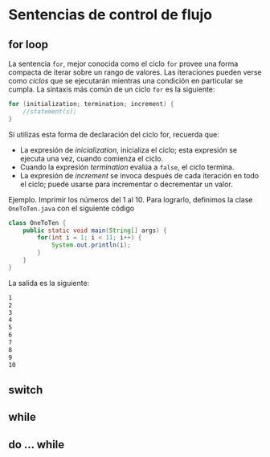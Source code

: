 # Sentencias de control de flujo

## for loop
La sentencia `for`, mejor conocida como el ciclo `for` provee una forma compacta de iterar sobre un rango de valores. Las iteraciones pueden verse como *ciclos* que se ejecutarán mientras una condición en particular se cumpla. La sintaxis más común de un ciclo `for` es la siguiente:
```java
for (initialization; termination; increment) {
    //statement(s);
}
```
Si utilizas esta forma de declaración del ciclo for, recuerda que:
* La expresión de *inicialization*, inicializa el ciclo; esta expresión se ejecuta una vez, cuando comienza el ciclo.
* Cuando la expresión *termination* evalúa a `false`, el ciclo termina.
* La expresión de *increment* se invoca después de cada iteración en todo el ciclo; puede usarse para incrementar o decrementar un valor.

Ejemplo. Imprimir los números del 1 al 10. Para lograrlo, definimos la clase `OneToTen.java` con el siguiente código
```java
class OneToTen {
    public static void main(String[] args) {
        for(int i = 1; i < 11; i++) {
            System.out.println(i);
        }
    }
}
```
La salida es la siguiente: 
```bash
1
2
3
4
5
6
7
8
9
10
```
## switch

## while

## do ... while

